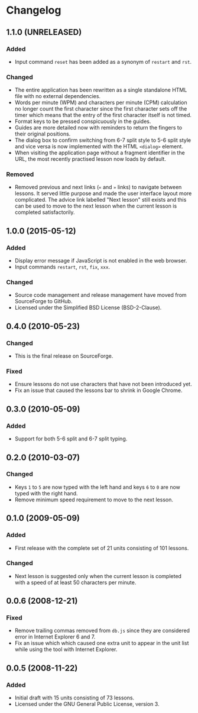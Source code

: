 Changelog
=========

1.1.0 (UNRELEASED)
------------------

### Added

- Input command `reset` has been added as a synonym of `restart` and
  `rst`.

### Changed

- The entire application has been rewritten as a single standalone
  HTML file with no external dependencies.
- Words per minute (WPM) and characters per minute (CPM) calculation
  no longer count the first character since the first character sets
  off the timer which means that the entry of the first character
  itself is not timed.
- Format keys to be pressed conspicuously in the guides.
- Guides are more detailed now with reminders to return the fingers to
  their original positions.
- The dialog box to confirm switching from 6-7 split style to 5-6
  split style and vice versa is now implemented with the HTML
  `<dialog>` element.
- When visiting the application page without a fragment identifier in
  the URL, the most recently practised lesson now loads by default.

### Removed

- Removed previous and next links (`«` and `»` links) to navigate
  between lessons.  It served little purpose and made the user
  interface layout more complicated.  The advice link labelled "Next
  lesson" still exists and this can be used to move to the next lesson
  when the current lesson is completed satisfactorily.


1.0.0 (2015-05-12)
------------------

### Added

- Display error message if JavaScript is not enabled in the web
  browser.
- Input commands `restart`, `rst`, `fix`, `xxx`.

### Changed

- Source code management and release management have moved from
  SourceForge to GitHub.
- Licensed under the Simplified BSD License (BSD-2-Clause).


0.4.0 (2010-05-23)
------------------

### Changed

- This is the final release on SourceForge.

### Fixed

- Ensure lessons do not use characters that have not been introduced
  yet.
- Fix an issue that caused the lessons bar to shrink in Google Chrome.



0.3.0 (2010-05-09)
------------------

### Added

- Support for both 5-6 split and 6-7 split typing.


0.2.0 (2010-03-07)
------------------

### Changed

- Keys `1` to `5` are now typed with the left hand and keys `6` to `0`
  are now typed with the right hand.
- Remove minimum speed requirement to move to the next lesson.


0.1.0 (2009-05-09)
------------------

### Added

- First release with the complete set of 21 units consisting of 101
  lessons.


### Changed

- Next lesson is suggested only when the current lesson is completed
  with a speed of at least 50 characters per minute.


0.0.6 (2008-12-21)
------------------

### Fixed

- Remove trailing commas removed from `db.js` since they are
  considered error in Internet Explorer 6 and 7.
- Fix an issue which which caused one extra unit to appear in the unit
  list while using the tool with Internet Explorer.


0.0.5 (2008-11-22)
------------------

### Added

- Initial draft with 15 units consisting of 73 lessons.
- Licensed under the GNU General Public License, version 3.
